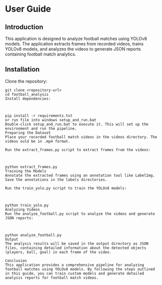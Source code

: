 # User Guide

## Introduction
This application is designed to analyze football matches using YOLOv8 models. The application extracts frames from recorded videos, trains YOLOv8 models, and analyzes the videos to generate JSON reports containing football match analytics.

## Installation
Clone the repository:
```
git clone <repository-url>
cd football_analysis
Install dependencies:



pip install -r requirements.txt
or run file into windows setup_and_run.bat
Double-click setup_and_run.bat to execute it. This will set up the environment and run the pipeline.
Preparing the Dataset
Place your recorded football match videos in the videos directory. The videos ould be in .mp4 format.

Run the extract_frames.py script to extract frames from the videos:



python extract_frames.py
Training the Models
Annotate the extracted frames using an annotation tool like LabelImg. Save the annotations in the labels directories.

Run the train_yolo.py script to train the YOLOv8 models:



python train_yolo.py
Analyzing Videos
Run the analyze_football.py script to analyze the videos and generate JSON reports:



python analyze_football.py
Output
The analysis results will be saved in the output directory as JSON files, containing detailed information about the detected objects (players, ball, goal) in each frame of the video.

Conclusion
This application provides a comprehensive pipeline for analyzing football matches using YOLOv8 models. By following the steps outlined in this guide, you can train custom models and generate detailed analysis reports for football match videos.
